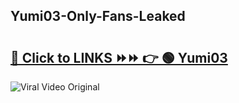 
 ## Yumi03-Only-Fans-Leaked

# <h2><a href="https://clipsfans.com/Yumi03&ref=git">🔗 Click to LINKS ⏩⏩ 👉 🟢 Yumi03 </a></h2>

<a href="https://clipsfans.com/Yumi03&ref=git" rel="nofollow" data-target="animated-image.originalLink"><img src="https://i.ibb.co.com/xMMVF88/686577567.gif" alt="Viral Video Original" style="max-width: 100%; display: inline-block;" data-target="animated-image.originalImage"></a>
